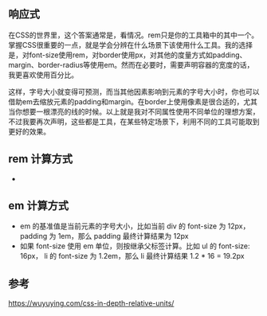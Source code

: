 ## 响应式
在CSS的世界里，这个答案通常是，看情况。rem只是你的工具箱中的其中一个。掌握CSS很重要的一点，就是学会分辨在什么场景下该使用什么工具。我的选择是，对font-size使用rem，对border使用px，对其他的度量方式如padding、margin、border-radius等使用em。然而在必要时，需要声明容器的宽度的话，我更喜欢使用百分比。

这样，字号大小就变得可预测，而当其他因素影响到元素的字号大小时，你也可以借助em去缩放元素的padding和margin。在border上使用像素是很合适的，尤其当你想要一根漂亮的线的时候。以上就是我对不同属性使用不同单位的理想方案，不过我要再次声明，这些都是工具，在某些特定场景下，利用不同的工具可能取到更好的效果。

## rem 计算方式
-

## em 计算方式
- em 的基准值是当前元素的字号大小，比如当前 div 的 font-size 为 12px，padding 为 1em，那么 padding 最终计算结果为 12px
- 如果 font-size 使用 em 单位，则按继承父标签计算。比如 ul 的 font-size: 16px，
li 的 font-size 为 1.2em，那么 li 最终计算结果 1.2 * 16 = 19.2px

## 参考
https://wuyuying.com/css-in-depth-relative-units/
